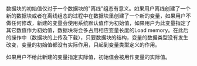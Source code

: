 数据块的初始值仅对于一个数据块的"离线"组态有意义。如果用户离线创建了一个新的数据块或者在离线组态的过程中在数据块里创建了一个新的变量，如果用户不做任何修改，新建的变量会使用系统默认值作为初始值，如果用户为此变量指定了其它数值作为初始值，数据块将会多占用相应变量长度的Load memory。在此后的操作中（数据块的上传及下载），只要数据块的结构，变量的数据类型没有发生改变，变量的初始值都没有实际作用，只起到变量类型定义的作用。

如果用户不给此新建的变量指定实际值，初始值会被用作变量的实际值。

